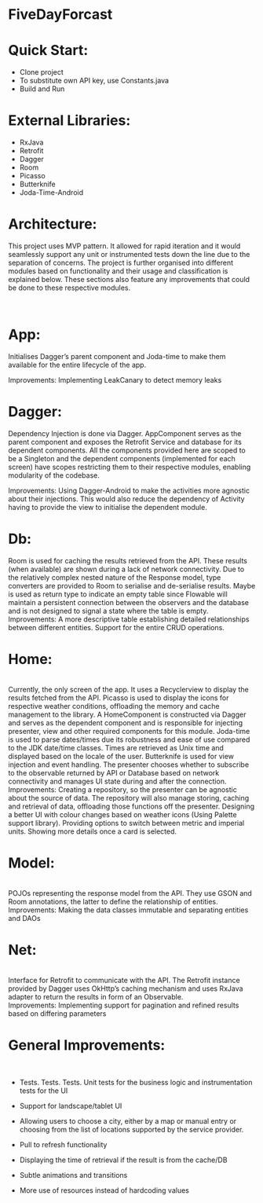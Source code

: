 # FiveDayForcast
# Quick Start:
- Clone project<br>
- To substitute own API key, use Constants.java <br>
- Build and Run<br>

# External Libraries:
- RxJava <br>
- Retrofit <br>
- Dagger <br>
- Room <br>
- Picasso <br>
- Butterknife <br>
- Joda-Time-Android

# Architecture:<br>
This project uses MVP pattern. It allowed for rapid iteration and it would seamlessly support any unit or instrumented tests down the line due to the separation of concerns. The project is further organised into different modules based on functionality and their usage and classification is explained below. These sections also feature any improvements that could be done to these respective modules. 

<br>

# App:
Initialises Dagger’s parent component and Joda-time to make them available for the entire lifecycle of the app.<br>

Improvements: Implementing LeakCanary to detect memory leaks

# Dagger:<br>
Dependency Injection is done via Dagger. AppComponent serves as the parent component and exposes the Retrofit Service and database for its dependent components. All the components provided here are scoped to be a Singleton and the dependent components (implemented for each screen) have scopes restricting them to their respective modules, enabling modularity of the codebase. <br>

Improvements: Using Dagger-Android to make the activities more agnostic about their injections. This would also reduce the dependency of Activity having to provide the view to initialise the dependent module. <br>

# Db: <br>

Room is used for caching the results retrieved from the API. These results (when available) are shown during a lack of network connectivity. Due to the relatively complex nested nature of the Response model, type converters are provided to Room to serialise and de-serialise results. Maybe is used as return type to indicate an empty table since Flowable will maintain a persistent connection between the observers and the database and is not designed to signal a state where the table is empty. <br>
Improvements: A more descriptive table establishing detailed relationships between different entities. Support for the entire CRUD operations. <br>

# Home:
<br>
Currently, the only screen of the app. It uses a Recyclerview to display the results fetched from the API. Picasso is used to display the icons for respective weather conditions, offloading the memory and cache management to the library. A HomeComponent is constructed via Dagger and serves as the dependent component and is responsible for injecting presenter, view and other required components for this module. Joda-time is used to parse dates/times due its robustness and ease of use compared to the JDK date/time classes. Times are retrieved as Unix time and displayed based on the locale of the user. Butterknife is used for view injection and event handling. The presenter chooses whether to subscribe to the observable returned by API or Database based on network connectivity and manages UI state during and after the connection.  <br>
Improvements: Creating a repository, so the presenter can be agnostic about the source of data. The repository will also manage storing, caching and retrieval of data, offloading those functions off the presenter. Designing a better UI with colour changes based on weather icons (Using Palette support library). Providing options to switch between metric and imperial units. Showing more details once a card is selected.<br>

# Model:
<br>
POJOs representing the response model from the API. They use GSON and Room annotations, the latter to define the relationship of entities. <br>
Improvements: Making the data classes immutable and separating entities and DAOs<br>

# Net:
<br>
Interface for Retrofit to communicate with the API. The Retrofit instance provided by Dagger uses OkHttp’s caching mechanism and uses RxJava adapter to return the results in form of an Observable. <br>
Improvements: Implementing support for pagination and refined results based on differing parameters<br>

# General Improvements:
<br>

- Tests. Tests. Tests. Unit tests for the business logic and instrumentation tests for the UI <br>

- Support for landscape/tablet UI <br>

- Allowing users to choose a city, either by a map or manual entry or choosing from the list of locations supported by the service provider. <br>

- Pull to refresh functionality <br>

- Displaying the time of retrieval if the result is from the cache/DB <br>

- Subtle animations and transitions <br>

- More use of resources instead of hardcoding values <br>



